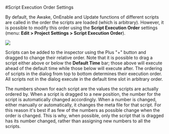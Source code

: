 #Script Execution Order Settings

By default, the Awake, OnEnable and Update functions of different scripts are called in the order the scripts are loaded (which is arbitrary). However, it is possible to modify this order using the __Script Execution Order__ settings (menu: __Edit &gt; Project Settings &gt; Script Execution Order__).

![](../uploads/Main/ScriptExecSet.png) 

Scripts can be added to the inspector using the Plus "+" button and dragged to change their relative order. Note that it is possible to drag a script either above or below the __Default Time__ bar; those above will execute ahead of the default time while those below will execute after. The ordering of scripts in the dialog from top to bottom determines their execution order. All scripts not in the dialog execute in the default time slot in arbitrary order.

The numbers shown for each script are the values the scripts are actually ordered by. When a script is dragged to a new position, the number for the script is automatically changed accordingly. When a number is changed, either manually or automatically, it changes the meta file for that script. For this reason it's best if as few of the numbers as possible change when the order is changed. This is why, when possible, only the script that is dragged has its number changed, rather than assigning new numbers to all the scripts.
